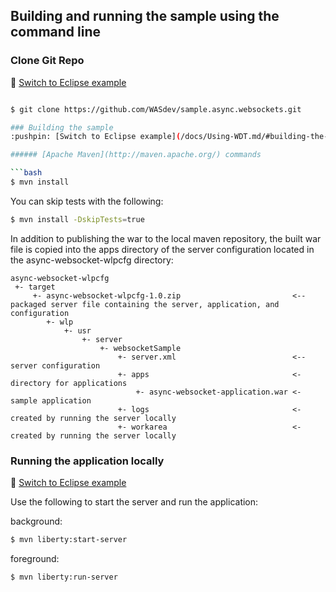 ## Building and running the sample using the command line

### Clone Git Repo
:pushpin: [Switch to Eclipse example](/docs/Using-WDT.md/#clone-git-repo)

```bash

$ git clone https://github.com/WASdev/sample.async.websockets.git

### Building the sample
:pushpin: [Switch to Eclipse example](/docs/Using-WDT.md/#building-the-sample-in-eclipse)

###### [Apache Maven](http://maven.apache.org/) commands

```bash
$ mvn install
```

You can skip tests with the following:

```bash
$ mvn install -DskipTests=true
```

In addition to publishing the war to the local maven repository, the built war file is copied into the apps directory of the server configuration located in the async-websocket-wlpcfg directory:

```text
async-websocket-wlpcfg
 +- target
     +- async-websocket-wlpcfg-1.0.zip                         <-- packaged server file containing the server, application, and configuration
        +- wlp
            +- usr
                +- server
                    +- websocketSample
                        +- server.xml                          <-- server configuration
                        +- apps                                <- directory for applications
                            +- async-websocket-application.war <- sample application
                        +- logs                                <- created by running the server locally
                        +- workarea                            <- created by running the server locally
```

### Running the application locally
:pushpin: [Switch to Eclipse example](/docs/Using-WDT.md/#running-the-application-locally)

Use the following to start the server and run the application:

background:

```bash
$ mvn liberty:start-server
```

foreground:

```bash
$ mvn liberty:run-server
```
